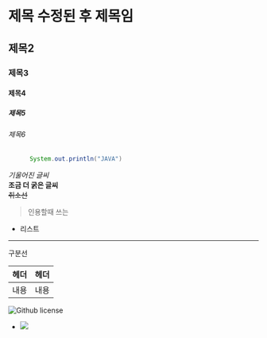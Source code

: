 
# 제목 수정된 후 제목임
## 제목2
### 제목3
#### 제목4
##### 제목5
###### 제목6

```JAVA
      System.out.println("JAVA")
```


*기울어진 글씨*
<br>
**조금 더 굵은 글씨**
<br>
~~취소선~~
<br>

> 인용할때 쓰는

- 리스트


---
구분선

| 헤더 | 헤더 |
| --- | --- |
| 내용 | 내용 |

![Github license](https://img.shields.io/badge/Hello-MT-blue.svg)

 
   - <img src="https://img.shields.io/badge/Spring-6DB33F?style=flat-square&logo=Spring&logoColor=white">
